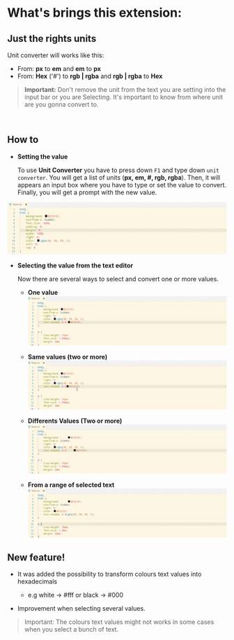 # What's brings this extension:

## Just the rights units
Unit converter will works like this:
<br />
* From: **px** to **em** and **em** to **px**
* From: **Hex** ('#') to **rgb | rgba** and **rgb | rgba** to **Hex**

>**Important:** Don't remove the unit from the text you are setting into the input bar or you are Selecting. It's important to know from where unit are you gonna convert to.

<br />

## How to
* **Setting the value**

    To use **Unit Converter** you have to press down `F1` and type down `unit converter`.
You will get a list of units (**px, em, #, rgb, rgba**). Then, it will appears an input box where you have to type or set the value to convert.
Finally, you will get a prompt with the new value.

![Unit Converter](https://github.com/DracotMolver/UnitConverter/raw/master/images/unit-01.gif)


* **Selecting the value from the text editor**

    Now there are several ways to select and convert one or more values.

    * **One value**
    ![Unit Converter](https://github.com/DracotMolver/UnitConverter/raw/master/images/unit-02.gif)
    
    * **Same values (two or more)**
    ![Unit Converter](https://github.com/DracotMolver/UnitConverter/raw/master/images/unit-03.gif)

    * **Differents Values (Two or more)**
    ![Unit Converter](https://github.com/DracotMolver/UnitConverter/raw/master/images/unit-04.gif)

    * **From a range of selected text**
    ![Unit Converter](https://github.com/DracotMolver/UnitConverter/raw/master/images/unit-05.gif)

## New feature!

* It was added the possibility to transform colours text values into hexadecimals
    * e.g white -> #fff or black -> #000

* Improvement when selecting several values.
>Important: The colours text values might not works in some cases when you select a bunch of text.